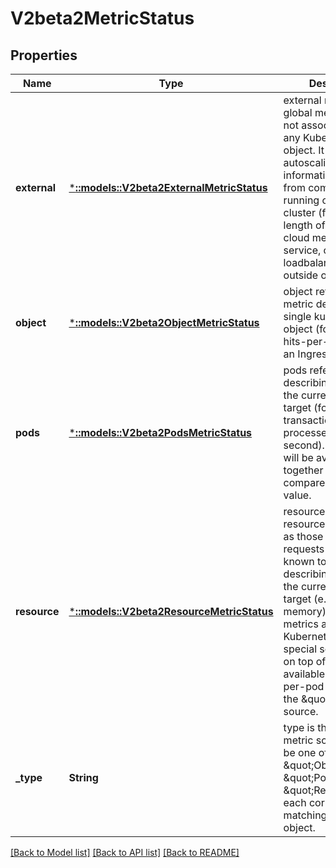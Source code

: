 # V2beta2MetricStatus

## Properties
Name | Type | Description | Notes
------------ | ------------- | ------------- | -------------
**external** | [***::models::V2beta2ExternalMetricStatus**](v2beta2.ExternalMetricStatus.md) | external refers to a global metric that is not associated with any Kubernetes object. It allows autoscaling based on information coming from components running outside of cluster (for example length of queue in cloud messaging service, or QPS from loadbalancer running outside of cluster). | [optional] [default to null]
**object** | [***::models::V2beta2ObjectMetricStatus**](v2beta2.ObjectMetricStatus.md) | object refers to a metric describing a single kubernetes object (for example, hits-per-second on an Ingress object). | [optional] [default to null]
**pods** | [***::models::V2beta2PodsMetricStatus**](v2beta2.PodsMetricStatus.md) | pods refers to a metric describing each pod in the current scale target (for example, transactions-processed-per-second).  The values will be averaged together before being compared to the target value. | [optional] [default to null]
**resource** | [***::models::V2beta2ResourceMetricStatus**](v2beta2.ResourceMetricStatus.md) | resource refers to a resource metric (such as those specified in requests and limits) known to Kubernetes describing each pod in the current scale target (e.g. CPU or memory). Such metrics are built in to Kubernetes, and have special scaling options on top of those available to normal per-pod metrics using the \&quot;pods\&quot; source. | [optional] [default to null]
**_type** | **String** | type is the type of metric source.  It will be one of \&quot;Object\&quot;, \&quot;Pods\&quot; or \&quot;Resource\&quot;, each corresponds to a matching field in the object. | [default to null]

[[Back to Model list]](../README.md#documentation-for-models) [[Back to API list]](../README.md#documentation-for-api-endpoints) [[Back to README]](../README.md)


